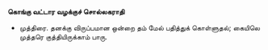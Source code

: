 **கொங்கு வட்டார வழக்குச் சொல்லகராதி**
- முத்திரை. தனக்கு விருப்பமான ஒன்றை தம் மேல் பதித்துக் கொள்ளுதல்; கையிலெ முத்தரெ குத்தியிருக்காம் பாரு.

